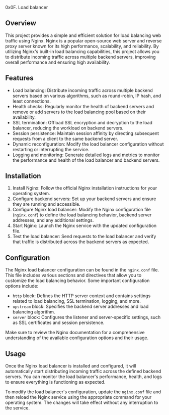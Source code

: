 0x0F. Load balancer

## Overview

This project provides a simple and efficient solution for load balancing web traffic using Nginx. Nginx is a popular open-source web server and reverse proxy server known for its high performance, scalability, and reliability. By utilizing Nginx's built-in load balancing capabilities, this project allows you to distribute incoming traffic across multiple backend servers, improving overall performance and ensuring high availability.

## Features

- Load balancing: Distribute incoming traffic across multiple backend servers based on various algorithms, such as round-robin, IP hash, and least connections.
- Health checks: Regularly monitor the health of backend servers and remove or add servers to the load balancing pool based on their availability.
- SSL termination: Offload SSL encryption and decryption to the load balancer, reducing the workload on backend servers.
- Session persistence: Maintain session affinity by directing subsequent requests from a client to the same backend server.
- Dynamic reconfiguration: Modify the load balancer configuration without restarting or interrupting the service.
- Logging and monitoring: Generate detailed logs and metrics to monitor the performance and health of the load balancer and backend servers.

## Installation

1. Install Nginx: Follow the official Nginx installation instructions for your operating system.
2. Configure backend servers: Set up your backend servers and ensure they are running and accessible.
3. Configure Nginx load balancer: Modify the Nginx configuration file (`nginx.conf`) to define the load balancing behavior, backend server addresses, and any additional settings.
4. Start Nginx: Launch the Nginx service with the updated configuration file.
5. Test the load balancer: Send requests to the load balancer and verify that traffic is distributed across the backend servers as expected.

## Configuration

The Nginx load balancer configuration can be found in the `nginx.conf` file. This file includes various sections and directives that allow you to customize the load balancing behavior. Some important configuration options include:

- `http` block: Defines the HTTP server context and contains settings related to load balancing, SSL termination, logging, and more.
- `upstream` block: Specifies the backend server addresses and load balancing algorithm.
- `server` block: Configures the listener and server-specific settings, such as SSL certificates and session persistence.

Make sure to review the Nginx documentation for a comprehensive understanding of the available configuration options and their usage.

## Usage

Once the Nginx load balancer is installed and configured, it will automatically start distributing incoming traffic across the defined backend servers. You can monitor the load balancer's performance, health, and logs to ensure everything is functioning as expected.

To modify the load balancer's configuration, update the `nginx.conf` file and then reload the Nginx service using the appropriate command for your operating system. The changes will take effect without any interruption to the service.


